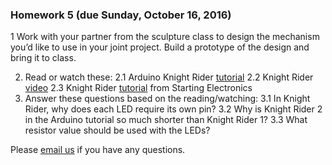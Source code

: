 ### Homework 5 (due Sunday, October 16, 2016)

1 Work with your partner from the sculpture class to design the mechanism you’d
like to use in your joint project. Build a prototype of the design and bring
it to class.

2. Read or watch these:
2.1 Arduino Knight Rider [tutorial](https://www.arduino.cc/en/Tutorial/KnightRider)
2.2 Knight Rider [video](https://www.youtube.com/watch?v=khD59VExpp0)
2.3 Knight Rider
[tutorial](https://startingelectronics.org/beginners/start-electronics-now/tut4-arduino-knight-rider/)
from Starting Electronics
3. Answer these questions based on the reading/watching:
3.1 In Knight Rider, why does each LED require its own pin?
3.2 Why is Knight Rider 2 in the Arduino tutorial so much shorter than Knight
Rider 1?
3.3 What resistor value should be used with the LEDs?

Please [email us](mailto:jzamfirescupereira@cca.edu,mshiloh@cca.edu) if you have any questions.

